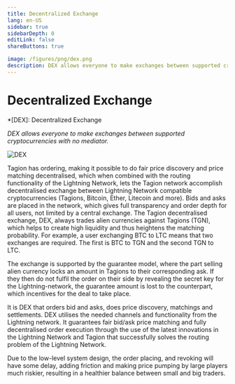 ```yaml
---
title: Decentralized Exchange
lang: en-US
sidebar: true
sidebarDepth: 0
editLink: false
shareButtons: true

image: /figures/png/dex.png
description: DEX allows everyone to make exchanges between supported cryptocurrencies with no mediator.
---
```


# Decentralized Exchange

*[DEX]: Decentralized Exchange

_DEX allows everyone to make exchanges between supported cryptocurrencies with no mediator._

<img data-src="/figures/dex.svg" loading="lazy"  alt="DEX" class="wiki-image-figure lazy"/>

Tagion has ordering, making it possible to do fair price discovery and price matching decentralised, which when combined with the routing functionality of the Lightning Network, lets the Tagion network accomplish decentralised exchange between Lightning Network compatible cryptocurrencies (Tagions, Bitcoin, Ether, Litecoin and more). Bids and asks are placed in the network, which gives full transparency and order depth for all users, not limited by a central exchange.
The Tagion decentralised exchange, DEX, always trades alien currencies against Tagions (TGN), which helps to create high liquidity and thus heightens the matching probability. For example, a user exchanging BTC to LTC means that two exchanges are required. The first is BTC to TGN and the second TGN to LTC.

The exchange is supported by the guarantee model, where the part selling alien currency locks an amount in Tagions to their corresponding ask. If they then do not fulfil the order on their side by revealing the secret key for the Lightning-network, the guarantee amount is lost to the counterpart, which incentives for the deal to take place.

It is DEX that orders bid and asks, does price discovery, matchings and settlements. DEX utilises the needed channels and functionality from the Lightning network. It guarantees fair bid/ask price matching and fully decentralised order execution through the use of the latest innovations in the Lightning Network and Tagion that successfully solves the routing problem of the Lightning Network.

Due to the low-level system design, the order placing, and revoking will have some delay, adding friction and making price pumping by large players much riskier, resulting in a healthier balance between small and big traders.

